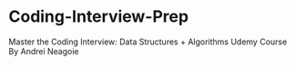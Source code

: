 # Coding-Interview-Prep
Master the Coding Interview: Data Structures + Algorithms Udemy Course By Andrei Neagoie
